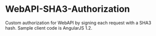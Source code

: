 WebAPI-SHA3-Authorization
=========================

Custom authorization for WebAPI by signing each request with a SHA3 hash.  Sample client code is AngularJS 1.2.
